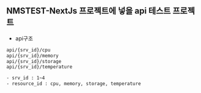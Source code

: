 ## NMSTEST-NextJs 프로젝트에 넣을 api 테스트 프로젝트


-   api구조

```bash
api/{srv_id}/cpu
api/{srv_id}/memory
api/{srv_id}/storage
api/{srv_id}/temperature

- srv_id : 1~4
- resource_id : cpu, memory, storage, temperature
```

